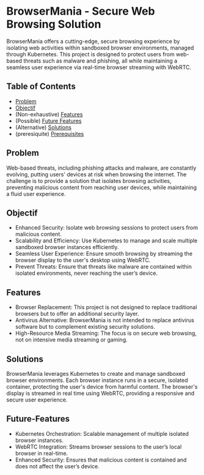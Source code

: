 # BrowserMania - Secure Web Browsing Solution

BrowserMania offers a cutting-edge, secure browsing experience by isolating web activities within sandboxed browser environments, managed through Kubernetes. This project is designed to protect users from web-based threats such as malware and phishing, all while maintaining a seamless user experience via real-time browser streaming with WebRTC.

## Table of Contents
- [Problem](#Problem)
- [Objectif](#Objectif)
- (Non-exhaustive) [Features](#Features)
- (Possible) [Future Features](#Future-Features)
- (Alternative) [Solutions](#Solutions)
- (preresiquite) [Prerequisites](#Prerequisites)

## Problem
 
Web-based threats, including phishing attacks and malware, are constantly evolving, putting users' devices at risk when browsing the internet. The challenge is to provide a solution that isolates browsing activities, preventing malicious content from reaching user devices, while maintaining a fluid user experience.

## Objectif

- Enhanced Security: Isolate web browsing sessions to protect users from malicious content.
- Scalability and Efficiency: Use Kubernetes to manage and scale multiple sandboxed browser instances efficiently.
- Seamless User Experience: Ensure smooth browsing by streaming the browser display to the user's desktop using WebRTC.
- Prevent Threats: Ensure that threats like malware are contained within isolated environments, never reaching the user’s device.

## Features

-    Browser Replacement: This project is not designed to replace traditional browsers but to offer an additional security layer.
-   Antivirus Alternative: BrowserMania is not intended to replace antivirus software but to complement existing security solutions.
-    High-Resource Media Streaming: The focus is on secure web browsing, not on intensive media streaming or gaming.

## Solutions

BrowserMania leverages Kubernetes to create and manage sandboxed browser environments. Each browser instance runs in a secure, isolated container, protecting the user's device from harmful content. The browser's display is streamed in real time using WebRTC, providing a responsive and secure user experience.

## Future-Features

- Kubernetes Orchestration: Scalable management of multiple isolated browser instances.
- WebRTC Integration: Streams browser sessions to the user’s local browser in real-time.
- Enhanced Security: Ensures that malicious content is contained and does not affect the user’s device.

